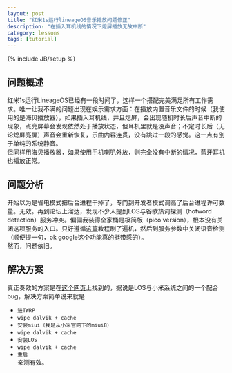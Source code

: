 ```yaml
---
layout: post
title: "红米1s运行lineageOS音乐播放问题修正"
description: "在插入耳机线的情况下熄屏播放无故中断"
category: lessons
tags: [tutorial]
---
```

{% include JB/setup %}

##  问题概述

  红米1s运行LineageOS已经有一段时间了，这样一个搭配完美满足所有工作需求。唯一让我不满的问题出现在娱乐需求方面：在播放内置音乐文件的时候（我使用的是海贝播放器），如果插入耳机线，并且熄屏，会出现随机时长后声音中断的现象，点亮屏幕会发现依然处于播放状态，但耳机里就是没声音；不定时长后（无论熄屏亮屏）声音会重新恢复，乐曲内容连贯，没有跳过一段的感觉。这一点有别于单纯的系统静音。  
  但同样用海贝播放器，如果使用手机喇叭外放，则完全没有中断的情况，蓝牙耳机也播放正常。
  
##  问题分析

  开始以为是省电模式把后台进程干掉了，专门到开发者模式调高了后台进程许可数量。无效。再到论坛上溜达，发现不少人提到LOS与谷歌热词探测（hotword detection）服务冲突。偏偏我装得全家桶是极简版（pico version），根本没有关闭这项服务的入口。只好遵循[这篇](http://www.lineageosdownloads.com/get-google-assistant-lineage-os/)教程刷了遍机，然后到服务参数中关闭语音检测（顺便提一句，ok google这个功能真的挺带感的）。  
  然而，问题依旧。
  
##  解决方案

  真正奏效的方案是在[这个网页](https://forum.xda-developers.com/mi-5/help/lineageos-14-1-problem-headphones-sound-t3633885)上找到的，据说是LOS与小米系统之间的一个配合bug，解决方案简单说来就是
  
* `进TWRP`
* `wipe dalvik + cache`
* `安装miui（我是从小米官网下的miui8）`
* `wipe dalvik + cache`
* `安装LOS`
* `wipe dalvik + cache`
* `重启`  
  亲测有效。